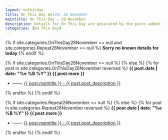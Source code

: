 ```yaml
---
layout: onthisday
title: On This Day &#124; 28 November
maintitle: On This Day — 28 November
description: Details for On This Day are genarated by the posts added to the website so the content is subject to changes/updates over time.
categories: [On This Day]
---
```


{% if site.categories.OnThisDay28November == null and site.categories.Repeat28November == null %}
<strong>Sorry no known details for today</strong>
{% endif %}

{% if site.categories.OnThisDay28November == null %}
{% else %}
{% for post in site.categories.OnThisDay28November reversed %}
<strong>{{ post.date | date: "%e %B %Y" }} {{ post.more }}</strong>
<ul>
<li> ——: <a href="{{ post.url }}">{{ post.maintitle }} - {{ post.post_description }}</a></li>
</ul>
{% endfor %}
{% endif %}

{% if site.categories.Repeat28November == null %}
{% else %}
{% for post in site.categories.Repeat28November reversed %}
<strong>{{ post.date | date: "%e %B %Y" }} {{ post.more }}</strong>
<ul>
<li> ——: <a href="{{ post.url }}">{{ post.maintitle }} - {{ post.post_description }}</a></li>
</ul>
{% endfor %}
{% endif %}
